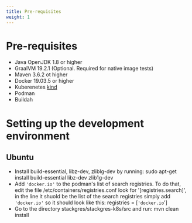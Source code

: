 ```yaml
---
title: Pre-requisites
weight: 1
---
```


# Pre-requisites

* Java OpenJDK 1.8 or higher
* GraalVM 19.2.1 (Optional. Required for native image tests)
* Maven 3.6.2 ot higher
* Docker 19.03.5 or higher
* Kuberenetes [kind](https://github.com/kubernetes-sigs/kind)
* Podman
* Buildah

# Setting up the development environment

## Ubuntu

* Install build-essential, libz-dev, zliblg-dev by running: sudo apt-get install build-essential libz-dev zlib1g-dev
* Add ``'docker.io'`` to the podman's list of search registries. 
  To do that, edit the file /etc/containers/registries.conf look for '[registries.search]', in the line it shuold be the 
  list of the search registries simply add ``'docker.io'`` so it should look like this: registries = [``'docker.io``']
* Go to the directory stackgres/stackgres-k8s/src and run: mvn clean install



